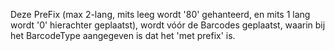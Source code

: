 Deze PreFix (max 2-lang, mits leeg wordt '80' gehanteerd, en mits 1 lang wordt '0' hierachter geplaatst), wordt vóór de Barcodes geplaatst, waarin bij het BarcodeType aangegeven is dat het 'met prefix' is.
